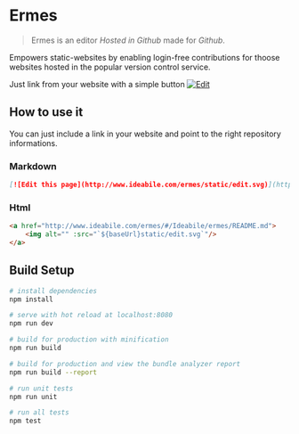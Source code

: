 # Ermes

> Ermes is an editor *Hosted in Github* made for *Github*.

Empowers static-websites by enabling login-free contributions for thoose websites hosted in the popular version control service.

Just link from your website with a simple button [![Edit](http://www.ideabile.com/ermes/static/edit.svg)](http://www.ideabile.com/ermes/#!/Ideabile/ermes/README.md)

## How to use it
You can just include a link in your website and point to the right repository informations.

### Markdown
``` markdown
[![Edit this page](http://www.ideabile.com/ermes/static/edit.svg)](http://www.ideabile.com/ermes/#/Ideabile/ermes/README.md)
```

### Html
```html
<a href="http://www.ideabile.com/ermes/#/Ideabile/ermes/README.md">
    <img alt="" :src="`${baseUrl}static/edit.svg`"/>
</a>
```


## Build Setup

``` bash
# install dependencies
npm install

# serve with hot reload at localhost:8080
npm run dev

# build for production with minification
npm run build

# build for production and view the bundle analyzer report
npm run build --report

# run unit tests
npm run unit

# run all tests
npm test
```
